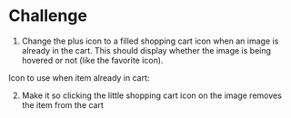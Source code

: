 # Challenge

1. Change the plus icon to a filled shopping cart icon when an image is already in the cart. This should display whether the image is being hovered or not (like the favorite icon).

Icon to use when item already in cart:
<i className="ri-shopping-cart-fill cart"></i>

2. Make it so clicking the little shopping cart icon on the image removes the item from the cart